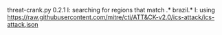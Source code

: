 threat-crank.py 0.2.1
I: searching for regions that match .* brazil.*
I: using https://raw.githubusercontent.com/mitre/cti/ATT&CK-v2.0/ics-attack/ics-attack.json
